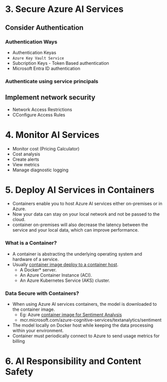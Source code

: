 # 3. Secure Azure AI Services
## Consider Authentication
### Authentication Ways
- Authentication Keyas
- `Azure Key Vault Service`
- Subcription Keys - Token Based authentication
- Microsoft Entra ID authentication
### Authenticate using service principals
## Implement network security
- Network Access Restrictions
- CConfigure Access Rules


# 4. Monitor AI Services
- Monitor cost (Pricing Calculator)
- Cost analysis
- Create alerts
- View metrics
- Manage diagnostic logging

# 5. Deploy AI Services in Containers

- Containers enable you to host Azure AI services either on-premises or in Azure.
- Now your data can stay on your local network and not be passed to the cloud.
- container on-premises will also decrease the latency between the service and your local data, which can improve performance.

### What is a Container?
- A container is abstracting the underlying operating system and hardware of a service.
- Usually [container image deploy to a container host](https://learn.microsoft.com/en-us/training/modules/investigate-container-for-use-with-ai-services/2-understand-containers).
  - A Docker* server.
  - An Azure Container Instance (ACI).
  - An Azure Kubernetes Service (AKS) cluster.

### Data Secure with Containers?
- When using Azure AI services containers, the model is downloaded to the container image.
  - Eg: Azure [container image for Sentiment Analysis](https://learn.microsoft.com/en-us/training/modules/investigate-container-for-use-with-ai-services/3-use-ai-services-container)
  - mcr.microsoft.com/azure-cognitive-services/textanalytics/sentiment
-  The model locally on Docker host while keeping the data processing within your environment. 
-  Container must periodically connect to Azure to send usage metrics for billing

# 6. AI Responsibility and Content Safety